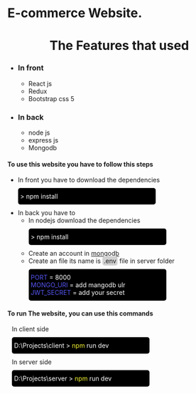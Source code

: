 # E-commerce Website.

 <div>
    <h1 style="text-align: center;">The Features that used</h1>
    <ul>
      <li>
        <div>
          <h3>In front</h3>
          <ul>
            <li>React js</li>
            <li>Redux</li>
            <li>Bootstrap css 5</li>
          </ul>
        </div>
      </li>
      <li>
        <div>
          <h3>In back</h3>
          <ul>
            <li>node js</li>
            <li>express js</li>
            <li>Mongodb</li>
          </ul>
        </div>
      </li>
    </ul>
    <div>
      <h4>
        To use this website you have to follow this steps
      </h4>
      <ul>
        <li>
          <span>In front you have to download the dependencies</span>
          <div
            style="color: white; background: black; width: 300px; padding: 10px 5px; margin: 10px 0px; border-radius: 5px;">
            > npm install
          </div>
        </li>
        <li>
          <span>In back you have to</span>
          <ul>
            <li>
              <span>In nodejs download the dependencies</span>
              <div
                style="color: white; background: black; width: 300px; padding: 10px 5px; margin: 10px 0px; border-radius: 5px;">
                > npm install
              </div>
            </li>
            <li>
              Create an account in <a href="https://www.mongodb.com/">mongodb</a>
            </li>
            <li>
              <span> Create an file its name is <span
                  style="background: #d2d1d1; padding: 2px 3px; border-radius: 5px; ">.env</span> file
                in
                server
                folder</span>
              <div
                style="color: white; background: black; width: 300px; padding: 10px 5px; margin: 10px 0px; border-radius: 5px;">
                <span style="color: #5454f0;">PORT</span> = 8000
                <br>
                <span style="color: #5454f0;"> MONGO_URI</span> = add mangodb ulr
                <br>
                <span style="color: #5454f0;">JWT_SECRET</span> = add your secret
              </div>
            </li>
          </ul>
        </li>
      </ul>
    </div>
    <div>
      <h4>To run The website, you can use this commands</h4>
      <div style="margin-left: 10px;">
        <span>In client side</span>
        <div
          style="color: white; background: black; width: 300px; padding: 10px 5px; margin: 10px 0px; border-radius: 5px;">
          D:\Projects\client > <span style="color: #F5F531;">npm</span> run dev
        </div>
      </div>
      <div style="margin-left: 10px;">
        <span>In server side</span>
        <div
          style="color: white; background: black; width: 300px; padding: 10px 5px; margin: 10px 0px; border-radius: 5px;">
          D:\Projects\server > <span style="color: #F5F531;">npm</span> run dev
        </div>
      </div>
    </div>
  </div>
